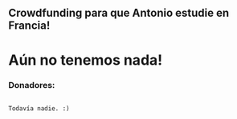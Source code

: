 ## Crowdfunding para que Antonio estudie en Francia!

# Aún no tenemos nada!


### Donadores:
```

Todavía nadie. :)
```
